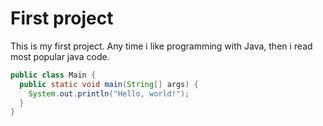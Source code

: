 # First project

This is my first project. Any time i like programming with Java, then i read
most popular java code.

```Java
public class Main {
  public static void main(String[] args) {
    System.out.println("Hello, world!");
  }
}
```
